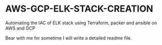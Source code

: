 # AWS-GCP-ELK-STACK-CREATION
Automating the IAC of ELK stack using Terraform, packer and ansible on AWS and GCP

Bear with me for sometime I will write a detailed readme file.
